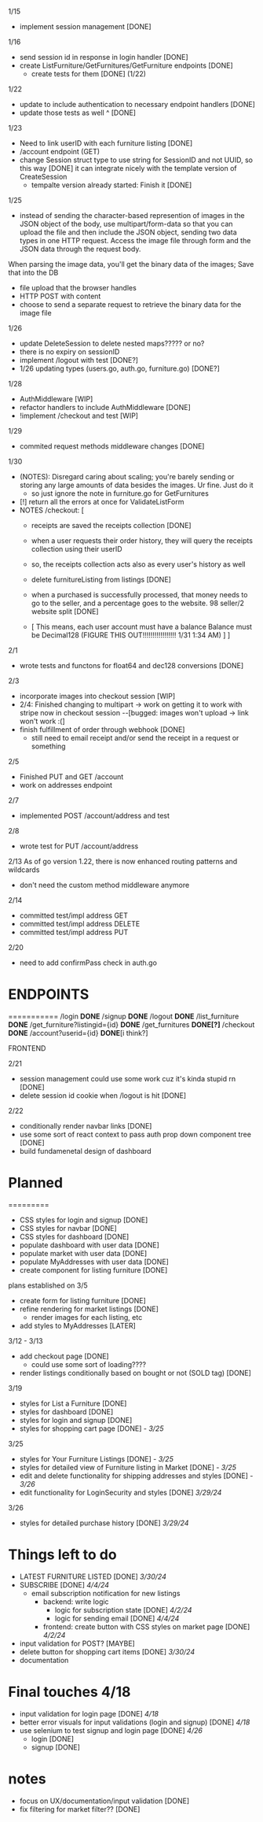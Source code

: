 1/15
- implement session management [DONE]

1/16
- send session id in response in login handler [DONE]
- create ListFurniture/GetFurnitures/GetFurniture endpoints [DONE]
  - create tests for them [DONE] (1/22)


1/22
- update to include authentication to necessary endpoint handlers [DONE]
- update those tests as well ^ [DONE]

1/23 
- Need to link userID with each furniture listing [DONE]
- /account endpoint (GET)
- change Session struct type to use string for SessionID and not UUID, so this way [DONE]
  it can integrate nicely with the template version of CreateSession
  - tempalte version already started: Finish it [DONE]




1/25
- instead of sending the character-based represention of images
in the JSON object of the body, use multipart/form-data so that you can
upload the file and then include the JSON object, sending two data types
in one HTTP request. Access the image file through form and the JSON data
through the request body. 

When parsing the image data, you'll get the binary data of the images; Save 
that into the DB
- file upload that the browser handles
- HTTP POST with content 
- choose to send a separate request to retrieve the binary data for the image file


1/26
- update DeleteSession to delete nested maps????? or no?
- there is no expiry on sessionID
- implement /logout with test [DONE?]
- 1/26 updating types (users.go, auth.go, furniture.go) [DONE?]

1/28
- AuthMiddleware [WIP]
 - refactor handlers to include AuthMiddleware [DONE]
- !implement /checkout and test [WIP]

1/29
- commited request methods middleware changes [DONE]

1/30 
- (NOTES): Disregard caring about scaling; you're barely sending or storing 
any large amounts of data besides the images. Ur fine. Just do it 
  - so just ignore the note in furniture.go for GetFurnitures
- [!] return all the errors at once for ValidateListForm
- NOTES /checkout: [
  - receipts are saved the receipts collection [DONE]
  - when a user requests their order history, they will query the receipts
  collection using their userID
  - so, the receipts collection acts also as every user's history as well
  - delete furnitureListing from listings  [DONE]

  - when a purchased is successfully processed, that money needs to go to the 
  seller, and a percentage goes to the website. 98 seller/2 website split [DONE]
  - [
    This means, each user account must have a balance
    Balance must be Decimal128 (FIGURE THIS OUT!!!!!!!!!!!!!!!!! 1/31 1:34 AM)
  ]
]

2/1
- wrote tests and functons for float64 and dec128 conversions [DONE]


2/3
- incorporate images into checkout session [WIP]
- 2/4: Finished changing to multipart -> work on getting it to work with stripe now in checkout session
  --[bugged: images won't upload -> link won't work :(]
- finish fulfillment of order through webhook [DONE]
  - still need to email receipt and/or send the receipt in a request or something 



2/5
- Finished PUT and GET /account
- work on addresses endpoint

2/7
- implemented POST /account/address and test

2/8
- wrote test for PUT /account/address

2/13
As of go version 1.22, there is now enhanced routing patterns and wildcards
- don't need the custom method middleware anymore

2/14
- committed test/impl address GET
- committed test/impl address DELETE
- committed test/impl address PUT

2/20
- need to add confirmPass check in auth.go





# ENDPOINTS
===========
/login                            **DONE**
/signup                           **DONE**
/logout                           **DONE** 
/list_furniture                   **DONE**
/get_furniture?listingid={id}     **DONE**
/get_furnitures                   **DONE[?]**
/checkout                         **DONE**
/account?userid={id}              **DONE**[i think?]



FRONTEND



2/21
- session management could use some work cuz it's kinda stupid rn [DONE]
- delete session id cookie when /logout is hit [DONE]

2/22
- conditionally render navbar links [DONE]
- use some sort of react context to pass auth prop down component tree [DONE]
- build fundamenetal design of dashboard



# Planned
=========
- CSS styles for login and signup [DONE]
- CSS styles for navbar [DONE]
- CSS styles for dashboard [DONE]
- populate dashboard with user data [DONE]
- populate market with user data [DONE]
- populate MyAddresses with user data [DONE]
- create component for listing furniture [DONE]


plans established on 3/5
- create form for listing furniture [DONE]
- refine rendering for market listings [DONE]
  - render images for each listing, etc
- add styles to MyAddresses [LATER]


3/12 - 3/13
- add checkout page [DONE]
  - could use some sort of loading????
- render listings conditionally based on bought or not (SOLD tag) [DONE]


3/19
- styles for List a Furniture [DONE]
- styles for dashboard [DONE]
- styles for login and signup [DONE]
- styles for shopping cart page [DONE] - *3/25*


3/25
- styles for Your Furniture Listings [DONE] - *3/25*
- styles for detailed view of Furniture listing in Market [DONE] - *3/25*
- edit and delete functionality for shipping addresses and styles [DONE] - *3/26*
- edit functionality for LoginSecurity and styles [DONE] *3/29/24*

3/26
- styles for detailed purchase history [DONE] *3/29/24*



# Things left to do
- LATEST FURNITURE LISTED [DONE] *3/30/24*
- SUBSCRIBE [DONE] *4/4/24* 
  - email subscription notification for new listings
    - backend: write logic 
      - logic for subscription state [DONE] *4/2/24*
      - logic for sending email [DONE] *4/4/24*
    - frontend: create button with CSS styles on market page [DONE] *4/2/24*
- input validation for POST? [MAYBE]
- delete button for shopping cart items [DONE] *3/30/24*
- documentation



# Final touches 4/18
- input validation for login page [DONE] *4/18*
- better error visuals for input validations (login and signup) [DONE] *4/18*
- use selenium to test signup and login page [DONE] *4/26*
  - login [DONE]
  - signup [DONE]

# notes
- focus on UX/documentation/input validation [DONE]
- fix filtering for market filter?? [DONE]